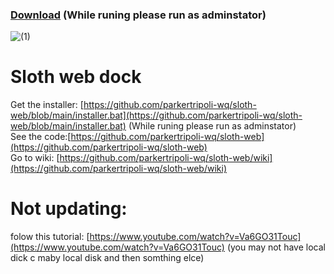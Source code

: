 

### [Download](https://github.com/parkertripoli-wq/sloth-web/blob/main/installer.bat)  (While runing please run as adminstator)

![  (1)](https://avatars.githubusercontent.com/u/230787001?v=4)

#                     **Sloth web dock**   
Get the installer: [https://github.com/parkertripoli-wq/sloth-web/blob/main/installer.bat](https://github.com/parkertripoli-wq/sloth-web/blob/main/installer.bat)  (While runing please run as adminstator)  
See the code:[https://github.com/parkertripoli-wq/sloth-web](https://github.com/parkertripoli-wq/sloth-web)  
Go to wiki: [https://github.com/parkertripoli-wq/sloth-web/wiki](https://github.com/parkertripoli-wq/sloth-web/wiki)

# Not updating:

folow this tutorial: [https://www.youtube.com/watch?v=Va6GO31Touc](https://www.youtube.com/watch?v=Va6GO31Touc)
(you may not have local dick c maby local disk and then somthing elce)
